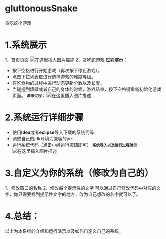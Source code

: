 # gluttonousSnake
贪吃蛇小游戏

# 1.系统展示
1、首页页面
![在这里插入图片描述](https://img-blog.csdnimg.cn/9afb7660ce9848bc8507868db0a6b209.png)
2、贪吃蛇游戏 **过程演示**：
 - 按下空格进行开始游戏（再次按下停止游戏）。
 - 点击下拉列表框进行选择游戏的难度等级。
 - 在吃食物的过程中进行动态更新分数以及长度。
 - 当碰撞到墙壁或者自己的身体的时候，游戏结束，按下空格键重新初始化游戏页面。
**`演示过程：`**
	![在这里插入图片描述](https://img-blog.csdnimg.cn/46b135caf43b4bb6bad9b861903c50b9.gif)
# 2.系统运行详细步骤
 - 使用**Idea**或者**eclipse**导入下载的系统代码
 - 调整自己的jdk环境为兼容的jdk
 - 运行系统代码（点击小绿运行按钮即可）
**`系统导入以及运行过程演示：`**
![在这里插入图片描述](https://img-blog.csdnimg.cn/97fc4207b5fa43d58ccd60be8728ac17.gif)
# 3.自定义为你的系统（修改为自己的）
1、修改窗口的名称
2、修改每个提示性的文字
可以通过自己修改代码中对应的文字，你只需要找到提示性文字的地方，改为自己想改的名字就可以了。
# 4.总结：
以上为本系统的介绍和运行演示以及如何自定义自己的系统。
